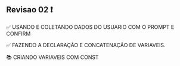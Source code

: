 ## Revisao 02 ❗

 ✅ USANDO E COLETANDO DADOS DO USUARIO COM O PROMPT E CONFIRM
 
 ✅ FAZENDO A DECLARAÇÃO E CONCATENAÇÃO DE VARIAVEIS.


 📚 CRIANDO VARIAVEIS COM CONST 
 
 
